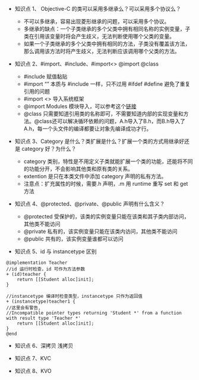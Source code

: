 + 知识点 1、 Objective-C 的类可以采用多继承么？可以采用多个协议么？
	- 不可以多继承，容易出现菱形继承的问题，可以采用多个协议。
	- 多继承的缺点：一个子类继承的多个父类中拥有相同名称的实例变量，子类在引用该变量时将会产生歧义，无法判断使用哪个父类的变量。
    - 如果一个子类继承的多个父类中拥有相同的方法，子类没有覆盖该方法，那么调用该方法时将产生歧义，无法判断应该调用哪个父类的方法。

+ 知识点 2、#import、#include、#import<> @import @class
	- #include 赋值黏贴
	- #import “” 本质与 #include 一样，只不过用 #ifdef #define 避免了重复引用的问题
	- #import <> 导入系统框架
	- @import Modules 模块导入，可以参考这个[链接](https://blog.csdn.net/huangfei711/article/details/76340383)
	- @class 只需要知道引用类的名称即可，不需要知道内部的实现变量和方法。@class还可以解决循环依赖的问题，A.h导入了B.h，而B.h导入了A.h，每一个头文件的编译都要让对象先编译成功才行。
+ 知识点 3、Category 是什么？类扩展是什么？扩展一个类的方式用继承好还是 category 好？为什么？
	- category 类别，特性是不用定义子类就能扩展一个类的功能，还能将不同的功能分开，不会影响其他类和原有类的关系。
	- extention 是只在本类文件中添加 category 声明的私有方法。
	- 注意点：扩充属性的时候，需要.h 声明，.m 用 runtime 重写 set 和 get 方法

+ 知识点 4、@protected、@private、@public 声明有什么含义？
	- @protected 受保护的，该类的实例变量只能在该类和其子类内部访问，其他类不能访问
	- @private 私有的，该实例变量只能在该类内访问，其他类不能访问
	- @public 共有的，该实例变量谁都可以访问

+ 知识点 5、id 与 instancetype 区别
```
@implementation Teacher
//id 运行时检查，id 可作为方法参数
+ (id)teacher {
    return [[Student alloc]init];
}

//instancetype 编译时检查类型，instancetype 只作为返回值
+ (instancetype)teacher1 {
//这里会有警告,
//Incompatible pointer types returning 'Student *' from a function with result type 'Teacher *'
    return [[Student alloc]init];
}
@end
```

+ 知识点 6、深拷贝 浅拷贝

+ 知识点 7、KVC

+ 知识点 8、KVO
